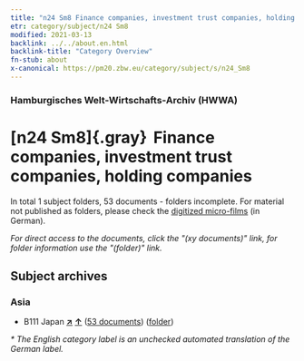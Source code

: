 ```yaml
---
title: "n24 Sm8 Finance companies, investment trust companies, holding companies"
etr: category/subject/n24 Sm8
modified: 2021-03-13
backlink: ../../about.en.html
backlink-title: "Category Overview"
fn-stub: about
x-canonical: https://pm20.zbw.eu/category/subject/s/n24_Sm8
---
```


### Hamburgisches Welt-Wirtschafts-Archiv (HWWA)
# [n24 Sm8]{.gray}&#8201; Finance companies, investment trust companies, holding companies&#160; 





In total 1 subject folders, 53 documents - folders incomplete.
For material not published as folders, please check the [digitized micro-films](/film/h1_sh.de.html) (in German).

_For direct access to the documents, click the "(xy documents)" link, for folder information use the "(folder)" link._

## Subject archives



### Asia

- B111 Japan [**&nearr;**](../../../geo/i/141272/about.en.html "Japan (all folders)") [**&uarr;**](../../../geo/about.en.html#B111 "Country category system") (<a href="https://pm20.zbw.eu/dfgview/sh/141272,145367" title="about: Japan : Finance companies, investment trust companies, holding companies" target="_blank">53 documents</a>) ([folder](../../../../folder/sh/1412xx/141272/1453xx/145367/about.en.html))


_* The English category label is an unchecked automated translation of the German label._

